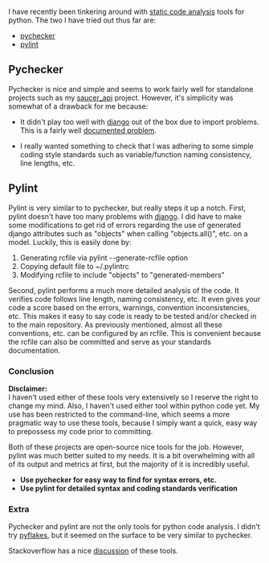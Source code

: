 I have recently been tinkering around with
<a href="http://en.wikipedia.org/wiki/Static_code_analysis">static code analysis</a>
tools for python. The two I have tried out thus far are:

- [pychecker](http://pychecker.sourceforge.net/)
- [pylint](http://www.logilab.org/857)

## Pychecker

Pychecker is nice and simple and seems to work fairly well for standalone
projects such as my
<a href="https://github.com/durden/saucer_api">saucer_api</a> project.
However, it's simplicity was somewhat of a drawback for me because:

- It didn't play too well with <a
  href="http://www.djangoproject.com/">django</a> out of the box due to import
  problems. This is a fairly well <a
  href="http://www.google.com/search?q=pychecker+import+django">documented
  problem</a>.

- I really wanted something to check that I was adhering to some simple coding style standards such as variable/function naming consistency, line lengths, etc.

## Pylint

Pylint is very similar to to pychecker, but really steps it up a notch.
First, pylint doesn't have too many problems with
<a href="http://www.djangoproject.com/">django</a>. I did have to make some
modifications to get rid of errors regarding the use of generated django
attributes such as "objects" when calling "objects.all()", etc. on a model.
Luckily, this is easily done by:

1. Generating rcfile via pylint --generate-rcfile option
2. Copying default file to ~/.pylintrc
3. Modifying rcfile to include "objects" to "generated-members"

Second, pylint performs a much more detailed analysis of the code.  It verifies
code follows line length, naming consistency, etc.  It even gives your code a
score based on the errors, warnings, convention inconsistencies, etc.  This
makes it easy to say code is ready to be tested and/or checked in to the main
repository.  As previously mentioned, almost all these conventions, etc. can be
configured by an rcfile. This is convenient because the rcfile can also be
committed and serve as your standards documentation.

### Conclusion

<strong>Disclaimer:</strong><br/> I haven't used either of these tools very
extensively so I reserve the right to change my mind.  Also, I haven't
used either tool within python code yet.  My use has been restricted to
the command-line, which seems a more pragmatic way to use these
tools, because I simply want a quick, easy way to prepossess my code prior
to committing.

Both of these projects are open-source nice tools for the job.  However,
pylint was much better suited to my needs.  It is a bit overwhelming with
all of its output and metrics at first, but the majority of it is incredibly
useful.

- <strong>Use pychecker for easy way to find for syntax errors, etc.</strong>
- <strong>Use pylint for detailed syntax and coding standards verification</strong>

### Extra

Pychecker and pylint are not the only tools for python code analysis. I didn't
try
<a href="http://www.divmod.org/trac/wiki/DivmodPyflakes">pyflakes</a>, but
it seemed on the surface to be very similar to pychecker.

Stackoverflow has a nice <a href="http://stackoverflow.com/questions/1428872/pylint-pychecker-or-pyflakes">discussion</a> 
of these tools.
